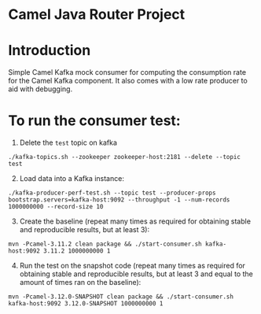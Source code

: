 Camel Java Router Project
=========================

Introduction
===

Simple Camel Kafka mock consumer for computing the consumption rate for the Camel Kafka component. It also comes with a low rate producer to aid with debugging. 


To run the consumer test:
===

1. Delete the `test` topic on kafka

```shell
./kafka-topics.sh --zookeeper zookeeper-host:2181 --delete --topic test
```

2. Load data into a Kafka instance:

```shell
./kafka-producer-perf-test.sh --topic test --producer-props bootstrap.servers=kafka-host:9092 --throughput -1 --num-records 1000000000 --record-size 10
```


3. Create the baseline (repeat many times as required for obtaining stable and reproducible results, but at least 3):

```shell
mvn -Pcamel-3.11.2 clean package && ./start-consumer.sh kafka-host:9092 3.11.2 1000000000 1
```


4. Run the test on the snapshot code (repeat many times as required for obtaining stable and reproducible results, but at least 3 and equal to the amount of times ran on the baseline):

```shell
mvn -Pcamel-3.12.0-SNAPSHOT clean package && ./start-consumer.sh kafka-host:9092 3.12.0-SNAPSHOT 1000000000 1
```

